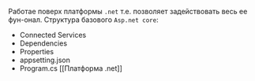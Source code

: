 Работае поверх платформы `.net`  т.е. позволяет задействовать весь ее фун-онал.
Структура базового `Asp.net core`:
- Connected Services
- Dependencies
- Properties
- appsetting.json
- Program.cs
[[Платформа .net]]
